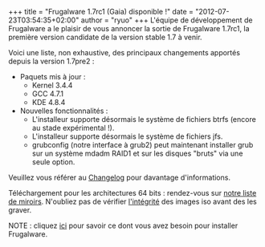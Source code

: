 +++
title = "Frugalware 1.7rc1 (Gaia) disponible !"
date = "2012-07-23T03:54:35+02:00"
author = "ryuo"
+++
L'équipe de développement de Frugalware a le plaisir de vous annoncer la sortie de Frugalware 1.7rc1, la première version candidate de la version stable 1.7 à venir.   

 Voici une liste, non exhaustive, des principaux changements apportés depuis la version 1.7pre2 :
 * Paquets mis à jour :
	+ Kernel 3.4.4
	+ GCC 4.7.1
	+ KDE 4.8.4
* Nouvelles fonctionnalités :
	+ L'installeur supporte désormais le système de fichiers btrfs (encore au stade expérimental !).
	+ L'installeur supporte désormais le système de fichiers jfs.
	+ grubconfig (notre interface à grub2) peut maintenant installer grub sur un système mdadm RAID1 et sur les disques "bruts" via une seule option.


 Veuillez vous référer au [Changelog](http://ftp.frugalware.org/pub/frugalware/frugalware-testing/ChangeLog.txt) pour davantage d'informations.  
  

 Téléchargement pour les architectures 64 bits : rendez-vous sur [notre liste de miroirs](http://frugalware.org/download/frugalware-testing-iso). N'oubliez pas de vérifier [l'intégrité](http://frugalware.org/download/frugalware-testing-iso/SHA1SUMS) des images iso avant des les graver.  
  

NOTE : cliquez [ici](http://frugalware.org/docs/install#_choosing_installation_flavor) pour savoir ce dont vous avez besoin pour installer Frugalware.